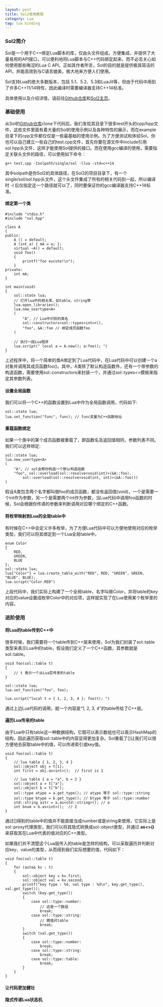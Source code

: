 ```yaml
---
layout: post
title: Sol2使用教程
category: Lua
tag: lua binding
---
```


### Sol2简介

Sol是一个用于C++绑定Lua脚本的库，仅由头文件组成，方便集成，并提供了大量易用的API接口，可以便利地将Lua脚本与C++代码绑定起来，而不必去关心如何使用那些晦涩的Lua C API。正如其作者所言，Sol的目的就是提供极其简洁的API，并能高效到与C语言媲美，极大地来方便人们使用。

Sol支持Lua的绝大多数版本，包括 5.1、5.2、5.3和LuaJit等，但由于代码中用到了许多C++11/14特性，因此编译时需要编译器支持C++14标准。

具体使用以及介绍详情，请前往[Github仓库](https://github.com/ThePhD/sol2)和[Sol2主页](http://sol2.readthedocs.io/en/latest/index.html)。

### 基础使用

从Sol的[Github仓库](https://github.com/ThePhD/sol2)clone下代码后，我们发现其目录下很多test开头的cpp/hpp文件，这些文件里面有着大量的Sol的使用示例以及各种特性的展示，而在example目录下的cpp文件都仅仅是一些最基础的使用示例。为了方便测试和体验Sol，你也可以自己建立一些自己的test.cpp文件，首先你要在源文件中include引用sol.hpp头文件，这样才能使用Sol提供的接口。而在使用gcc编译的使用，需要指定关联头文件的路径，可以使用如下命令：

	g++ test.cpp -Isolpath/single/sol -llua -std=c++14

其中solpath是你Sol2的具体路径，在Sol2的项目目录下，有一个single/sol/sol.hpp头文件，这个头文件集成了所有的相关代码到一起，所以编译时 -I 后仅指定这一个路径就可以了，同时要保证你的gcc编译器支持C++14标准。

#### 绑定第一个类

	#include "stdio.h"
	#include "sol.hpp"

	class A
	{
	public:
		A () = default;
		A (int a) { mA = a; };
		virtual ~A() = default;
		void foo()
		{
			printf("foo excute!\n");
		}
	private:
		int mA;
	}

	int main(void)
	{
		sol::state lua;
		// 打开lua中的相关库，如table、string等
		lua.open_libraries();
		lua.new_usertype<A>
		(
			"A", // Lua中识别的类名
			sol::constructors<sol::types<int>>(),
			"foo", &A::foo // 绑定成员函数foo
		)

		// 执行一段Lua程序
		lua.script(" local a = A.new(); a:foo(); ")
	}

上述程序中，将一个简单的类A绑定到了Lua代码中，在Lua代码中可以创建一个a对象并调用其成员函数foo()。其中，A类除了默认构造函数外，还有一个带参数的构造函数，需要使用sol::constructors来封装一个，并通过sol::types<>模板来指定其参数列表。

#### 设置全局函数

我们可以将一个C++的函数设置到Lua中作为全局函数调用，代码如下:

	sol::state lua;
	lua.set_function("func", func); // func变量为C++函数地址

#### 重载函数绑定

如果一个类中的某个成员函数被重载了，即函数名及返回值相同，参数列表不同。我们可以这样绑定:

	sol::state lua;
	lua.new_usertype<A>
	(
		"A", // sol会帮你构造一个默认构造函数
		"foo", sol::overload(sol::resolve<void(int)>(&A::foo),
			sol::overload(sol::resolve<void(int, int)>(&A::foo)))
	)

假设A类包含两个名字都叫做foo的成员函数，都没有返回值(void)，一个是需要一个int作为参数，另一个是需要两个int作为参数，当Lua代码中调用foo函数的时候，Sol会根据你传递的参数来判断调用对应哪个绑定的C++函数。

#### 将枚举映射到Lua的全局table中

有时候在C++中会定义许多枚举，为了方便Lua代码中可以方便地使用对应的枚举类型，我们可以将其绑定到一个Lua全局table中。

	enum Color
	{
		RED,
		GREEN,
		BLUE
	};
	sol::state lua;
	lua["Color"] = lua.create_table_with("RED", RED, "GREEN", GREEN, "BLUE", BLUE);
	lua.script("Color.RED")

上段代码中，我们实际上构建了一个全局table，名字叫做Color，并将table的key对应的value设置成枚举Color中的对应项，这样就实现了在Lua使用某个枚举里的内容。

### 进阶使用

#### 将Lua的table传到C++中

很多时候，我们需要将一个table传到C++层来使用，Sol为我们封装了sol::table类型来表示Lua中的table，假设我们定义了一个C++函数，其参数就是sol::table。

	void foo(sol::table t)
	{
		// t 表示一个从Lua层传来的table
	}

	sol::state lua;
	lua.set_function("foo", foo);

	lua.script("local t = { 1, 2, 3, 4 }; foo(t); ")

通过上边Lua代码的调用，就一个内容是“1, 2, 3, 4”的table传给了C++层。

#### 遍历Lua传来的table

由于Lua中只有table这一种数据结构，它既可以表示数组也可以表示HashMap的结构，因此遍历获取sol::table中的内容显得更加复杂。Sol重载了[]让我们可以很方便地去获取table中的值，可以传递索引或key值。

	void foo(sol::table t)
	{
		// lua table { 1, 2, 3, 4 }
		sol::object obj = t[1];
		int first = obj.as<int>();  // first is 1

		// lua table { a = "a", b = 2 }
		sol::object a = t["a"];
		sol::object b = t["b"];
		sol::type atype = a.get_type(); // atype 等于 sol::type::string
		sol::type btype = b.get_type(); // btype 等于 sol::type::number
		std::string astr = a.as<std::string>(); // a
		int bnum = b.as<int>();  // 2
	}

通过[]得到的table中的值并不能直接当成number或是string来使用，它实际上是sol::proxy代理类型，我们可以将其隐式转换成sol::object类型，并通过 __as<>()__ 来获取其在Lua中代表的值对应的C++类型。

如果我们并不清楚这个Lua层传入的table是怎样的结构，可以采取遍历并判断对应key、value的类型，从而得到我们实际想要的值，代码如下：

	void foo(sol::table t)
	{
	    for (auto& kv : t)
	    {
	        sol::object key = kv.first;
	        sol::object val = kv.second;
	        printf("key type : %d, val type : %d\n", key.get_type(), val.get_type());
	        switch (key.get_type())
	        {
	            case sol::type::number:
	                // 这是一个数组
	                break;
	            case sol::type::string:
	                // 键值对table
	                break;
	        }
	        switch (val.get_type())
	        {
	            case sol::type::number:
	                break;
	            case sol::type::string:
	                break;
	            case sol::type::table:
	                break;
	        }
	    }
	}

#### 让代码更加健壮

#### 隐式传递Lua状态机